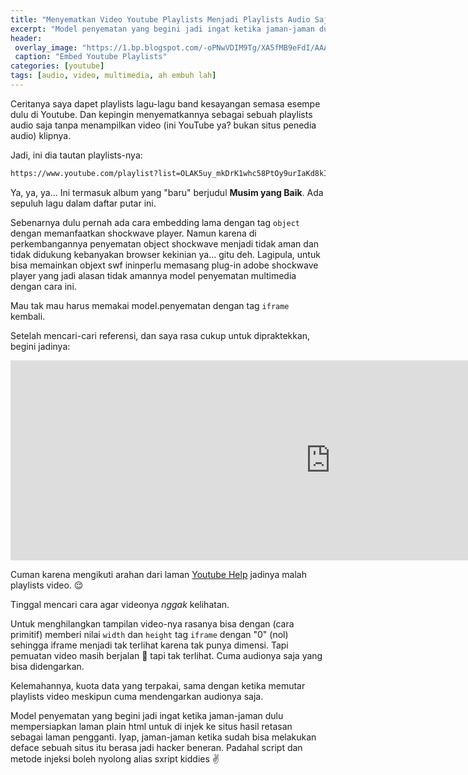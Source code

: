 ```yaml
---
title: "Menyematkan Video Youtube Playlists Menjadi Playlists Audio Saja?"
excerpt: "Model penyematan yang begini jadi ingat ketika jaman-jaman dulu mempersiapkan laman plain html untuk di injek ke situs hasil retasan sebagai laman pengganti."
header:
 overlay_image: "https://1.bp.blogspot.com/-oPNwVDIM9Tg/XA5fMB9eFdI/AAAAAAAAHnw/EU8UU2-1dvQtmKY6tuujV82uEEJKcsy-QCLcBGAs/w191-h123-p-k-no-nu/Cara%2BTerbaru%2BMemasang%2BVideo%2BYoutube%2BResponsive%2Bdi%2BBlog.png"
 caption: "Embed Youtube Playlists"
categories: [youtube]
tags: [audio, video, multimedia, ah embuh lah]
---
```

Ceritanya saya dapet playlists lagu-lagu band kesayangan semasa esempe dulu di Youtube. Dan kepingin menyematkannya sebagai sebuah playlists audio saja tanpa menampilkan video (ini YouTube ya? bukan situs penedia audio) klipnya. 

Jadi, ini dia tautan playlists-nya:
```html
https://www.youtube.com/playlist?list=OLAK5uy_mkDrK1whc58PtOy9urIaKd8kI411vOxhI
```

Ya, ya, ya... Ini termasuk album yang "baru" berjudul **Musim yang Baik**. Ada sepuluh lagu dalam daftar putar ini.

Sebenarnya dulu pernah ada cara embedding lama dengan tag `object` dengan memanfaatkan shockwave player. Namun karena di perkembangannya penyematan object shockwave menjadi tidak aman dan tidak didukung kebanyakan browser kekinian ya... gitu deh. Lagipula, untuk bisa memainkan objext swf ininperlu memasang plug-in adobe shockwave player yang jadi alasan tidak amannya model penyematan multimedia dengan cara ini.

Mau tak mau harus memakai model.penyematan dengan tag `iframe` kembali.

Setelah mencari-cari referensi, dan saya rasa cukup untuk dipraktekkan, begini jadinya:

<div class="video-responsive-container"><iframe width="1024" height="320" src="https://www.youtube-nocookie.com/embed/videoseries?list=OLAK5uy_mkDrK1whc58PtOy9urIaKd8kI411vOxhI"
frameborder="0" allow="autoplay; encrypted-media" allowfullscreen></iframe></div>

<iframe width="0" height="0" src="https://www.youtube-nocookie.com/embed/videoseries?list=OLAK5uy_mkDrK1whc58PtOy9urIaKd8kI411vOxhI"
frameborder="0" allow="autoplay; encrypted-media" allowfullscreen></iframe>

Cuman karena mengikuti arahan dari laman [Youtube Help](https://support.google.com/youtube/answer/171780?hl=id) jadinya malah playlists video. 😌

Tinggal mencari cara agar videonya _nggak_ kelihatan.

Untuk menghilangkan tampilan video-nya rasanya bisa dengan (cara primitif) memberi nilai `width` dan `height` tag `iframe` dengan "0" (nol) sehingga iframe menjadi tak terlihat karena tak punya dimensi. Tapi pemuatan video masih berjalan 🤣 tapi tak terlihat. Cuma audionya saja yang bisa didengarkan.

Kelemahannya, kuota data yang terpakai, sama dengan ketika memutar playlists video meskipun cuma mendengarkan audionya saja.

Model penyematan yang begini jadi ingat ketika jaman-jaman dulu mempersiapkan laman plain html untuk di injek ke situs hasil retasan sebagai laman pengganti. Iyap, jaman-jaman ketika sudah bisa melakukan deface sebuah situs itu berasa jadi hacker beneran. Padahal script dan metode injeksi boleh nyolong alias sxript kiddies ✌️
